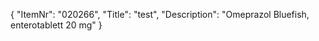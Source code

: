 {
  "ItemNr": "020266",
  "Title": "test",
  "Description": "Omeprazol Bluefish, enterotablett 20 mg"
}